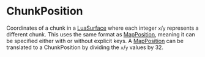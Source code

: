 # ChunkPosition

Coordinates of a chunk in a [LuaSurface](runtime:LuaSurface) where each integer `x`/`y` represents a different chunk. This uses the same format as [MapPosition](runtime:MapPosition), meaning it can be specified either with or without explicit keys. A [MapPosition](runtime:MapPosition) can be translated to a ChunkPosition by dividing the `x`/`y` values by 32.

